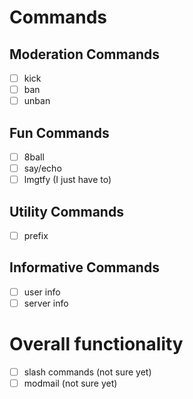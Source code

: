 # Commands
## Moderation Commands
- [ ] kick
- [ ] ban
- [ ] unban

## Fun Commands
- [ ] 8ball
- [ ] say/echo
- [ ] lmgtfy (I just have to)

## Utility Commands
- [ ] prefix

## Informative Commands
- [ ] user info
- [ ] server info

# Overall functionality
- [ ] slash commands (not sure yet)
- [ ] modmail (not sure yet)